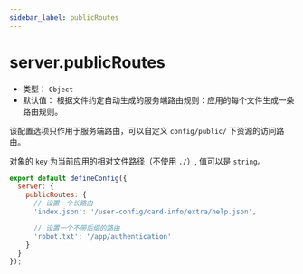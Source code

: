 ```yaml
---
sidebar_label: publicRoutes
---
```


# server.publicRoutes



* 类型： `Object`
* 默认值： 根据文件约定自动生成的服务端路由规则：应用的每个文件生成一条路由规则。

该配置选项只作用于服务端路由，可以自定义 `config/public/` 下资源的访问路由。

对象的 `key` 为当前应用的相对文件路径（不使用 `./`）, 值可以是 `string`。

```js title="modern.config.js"
export default defineConfig({
  server: {
    publicRoutes: {
      // 设置一个长路由
      'index.json': '/user-config/card-info/extra/help.json',

      // 设置一个不带后缀的路由
      'robot.txt': '/app/authentication'
    }
  }
});
```

